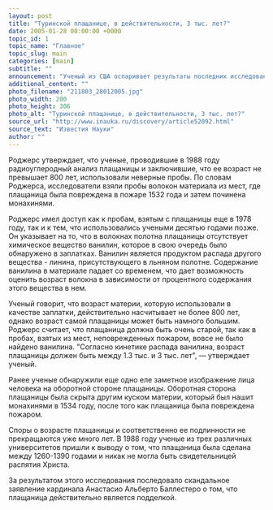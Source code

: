 ```yaml
---
layout: post
title: "Туринской плащанице, в действительности, 3 тыс. лет?"
date: 2005-01-28 00:00:00 +0000
topic_id: 1
topic_name: "Главное"
topic_slug: main
categories: [main]
subtitle: ""
announcement: "Ученый из США оспаривает результаты последних исследований возраста Туринской плащаницы и считает, что она гораздо старше, чем предполагалось ранее. Работа американского химика Реймонда Роджерса, который участвовал в исследовании плащаницы еще в 1978 году, будучи сотрудником Национальной лаборатории в Лос-Аламосе, опубликована в научном журнале \"Термокимика акта\"."
additional_content: ""
photo_filename: "211803_28012005.jpg"
photo_width: 200
photo_height: 306
photo_alt: "Туринской плащанице, в действительности, 3 тыс. лет?"
source_url: "http://www.inauka.ru/discovery/article52092.html"
source_text: "Известия Науки"
author: ""
---
```

Роджерс утверждает, что ученые, проводившие в 1988 году радиоуглеродный анализ плащаницы и заключившие, что ее возраст не превышает 800 лет, использовали неверные пробы. По словам Роджерса, исследователи взяли пробы волокон материала из мест, где плащаница была повреждена в пожаре 1532 года и затем починена монахинями.

Роджерс имел доступ как к пробам, взятым с плащаницы еще в 1978 году, так и к тем, что использовались учеными десятью годами позже. Он указывает на то, что в волокнах полотна плащаницы отсутствует химическое вещество ванилин, которое в свою очередь было обнаружено в заплатках. Ванилин является продуктом распада другого вещества - линина, присутствующего в льняном полотне. Содержание ванилина в материале падает со временем, что дает возможность оценить возраст волокна в зависимости от процентного содержания этого вещества в нем.

Ученый говорит, что возраст материи, которую использовали в качестве заплатки, действительно насчитывает не более 800 лет, однако возраст самой плащаницы может быть намного большим. Роджерс считает, что плащаница должна быть очень старой, так как в пробах, взятых из мест, неповрежденных пожаром, вовсе не было найдено ванилина. "Согласно кинетике распада ванилина, возраст плащаницы должен быть между 1.3 тыс. и 3 тыс. лет", &mdash; утверждает ученый.

Ранее ученые обнаружили еще одно еле заметное изображение лица человека на оборотной стороне плащаницы. Оборотная сторона плащаницы была скрыта другим куском материи, который был нашит монахинями в 1534 году, после того как плащаница была повреждена пожаром.

Споры о возрасте плащаницы и соответственно ее подлинности не прекращаются уже много лет. В 1988 году ученые из трех различных университетов пришли к выводу о том, что плащаница была сделана между 1260-1390 годами и никак не могла быть свидетельницей распятия Христа.

За результатом этого исследования последовало скандальное заявление кардинала Анастасио Альберто Баллестеро о том, что плащаница действительно является подделкой.
